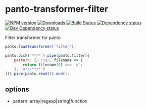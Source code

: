# panto-transformer-filter
[![NPM version][npm-image]][npm-url] [![Downloads][downloads-image]][npm-url] [![Build Status][travis-image]][travis-url] [![Dependency status][david-dm-image]][david-dm-url] [![Dev Dependency status][david-dm-dev-image]][david-dm-dev-url]

Filter transformer for panto.

```js
panto.loadTransformer('filter');

panto.pick('**/*').pipe(panto.filter({
    pattern: [/.js$/, filename => {
        return filename[0] === 'a';
    }, 'src/**/*']
})).pipe(panto.read()).end();
```

## options
 - pattern: array|regexp|string|function

[npm-url]: https://npmjs.org/package/panto-transformer-filter
[downloads-image]: http://img.shields.io/npm/dm/panto-transformer-filter.svg
[npm-image]: http://img.shields.io/npm/v/panto-transformer-filter.svg
[travis-url]: https://travis-ci.org/pantojs/panto-transformer-filter
[travis-image]: http://img.shields.io/travis/pantojs/panto-transformer-filter.svg
[david-dm-url]:https://david-dm.org/pantojs/panto-transformer-filter
[david-dm-image]:https://david-dm.org/pantojs/panto-transformer-filter.svg
[david-dm-dev-url]:https://david-dm.org/pantojs/panto-transformer-filter#info=devDependencies
[david-dm-dev-image]:https://david-dm.org/pantojs/panto-transformer-filter/dev-status.svg